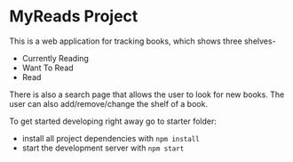 # MyReads Project

This is a web application for tracking books, which shows three shelves-

- Currently Reading
- Want To Read
- Read

There is also a search page that allows the user to look for new books. The user can also add/remove/change the shelf of a book.

To get started developing right away go to starter folder:

- install all project dependencies with `npm install`
- start the development server with `npm start`
